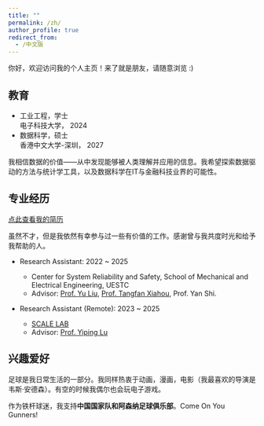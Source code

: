 ```yaml
---
title: ""
permalink: /zh/
author_profile: true
redirect_from:
  - /中文版
---
```


你好，欢迎访问我的个人主页！来了就是朋友，请随意浏览 :)

教育
------
* 工业工程，学士 <br> 电子科技大学， 2024
* 数据科学，硕士 <br> 香港中文大学-深圳， 2027

我相信数据的价值——从中发现能够被人类理解并应用的信息。我希望探索数据驱动的方法与统计学工具，以及数据科学在IT与金融科技业界的可能性。

专业经历
------
[点此查看我的简历](../files/cv2024.pdf)

虽然不才，但是我依然有幸参与过一些有价值的工作。感谢曾与我共度时光和给予我帮助的人。

* Research Assistant: 2022 ~ 2025
  * Center for System Reliability and Safety, School of Mechanical and Electrical Engineering, UESTC
  * Advisor: [Prof. Yu Liu](https://faculty.uestc.edu.cn/yuliu/en/index.htm), [Prof. Tangfan Xiahou](https://scholar.google.com/citations?user=iandqcUAAAAJ), Prof. Yan Shi.
 
* Research Assistant (Remote): 2023 ~ 2025
  * [SCALE LAB](https://scale-lab-northwestern.github.io/)
  * Advisor: [Prof. Yiping Lu](https://2prime.github.io/)

兴趣爱好
------
足球是我日常生活的一部分。我同样热衷于动画，漫画，电影（我最喜欢的导演是韦斯·安德森）。有空的时候我偶尔也会玩电子游戏。

作为铁杆球迷，我支持**中国国家队和阿森纳足球俱乐部**。Come On You Gunners!
